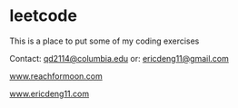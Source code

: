 leetcode
========
This is a place to put some of my coding exercises

Contact: qd2114@columbia.edu
or: ericdeng11@gmail.com

www.reachformoon.com

www.ericdeng11.com
